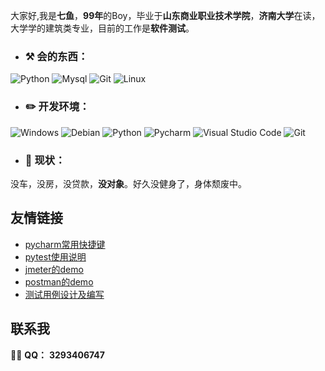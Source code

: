 大家好,我是**七鱼**，**99年**的Boy，毕业于**山东商业职业技术学院**，**济南大学**在读，大学学的建筑类专业，目前的工作是**软件测试**。

-  ### :hammer_and_pick: **会的东西：**

![Python](https://img.shields.io/badge/-Python-3776AB?style=flat-square&logo=Python&logoColor=white) ![Mysql](https://img.shields.io/badge/-Mysql-3776AB?style=flat-square&logo=Mysql&logoColor=white) ![Git](https://img.shields.io/badge/-Git-3776AB?style=flat-square&logo=Git&logoColor=white) ![Linux](https://img.shields.io/badge/-Linux-3776AB?style=flat-square&logo=Linux&logoColor=white)


- ### :pencil2: **开发环境：**

 ![Windows](https://img.shields.io/badge/-Windows_11-0078D6?style=flat-square&logo=windows&logoColor=white) ![Debian](https://img.shields.io/badge/-Debian_11-0078D6?style=flat-square&logo=Debian&logoColor=white) ![Python](https://img.shields.io/badge/-Python_3.10-0078D6?style=flat-square&logo=Python&logoColor=white) ![Pycharm](https://img.shields.io/badge/-Pycharm-007ACC?style=flat-square&logo=Pycharm&logoColor=white) ![Visual Studio Code](https://img.shields.io/badge/-Visual_Studio_Code-007ACC?style=flat-square&logo=visual-studio-code&logoColor=white) ![Git](https://img.shields.io/badge/-Git-F05032?style=flat-square&logo=git&logoColor=white)
 
 - ### :seedling: **现状：**
 
 没车，没房，没贷款，**没对象**。好久没健身了，身体颓废中。
 
 ## 友情链接
 
 - [pycharm常用快捷键](pycharm常用快捷键.md)
  - [pytest使用说明](https://github.com/3293406747/3293406747/blob/7c18f04c348c21385594fc89ea945a9d199f5d2d/pytest%E5%8D%95%E5%85%83%E6%B5%8B%E8%AF%95%E6%A1%86%E6%9E%B6)
  - [jmeter的demo](jmeter脚本demo.jmx)
  - [postman的demo](postman脚本demo.json)
 - [测试用例设计及编写](https://github.com/3293406747/3293406747/blob/f8d820d36c1c3e790088c105e3f603aa53bf75cf/%E6%B5%8B%E8%AF%95%E7%94%A8%E4%BE%8B%E8%AE%BE%E8%AE%A1%E5%8F%8A%E7%BC%96%E5%86%99.pdf)

 ## 联系我
 
 :man_scientist: **QQ：** **3293406747**
<!--
**3293406747/3293406747** is a ✨ _special_ ✨ repository because its `README.md` (this file) appears on your GitHub profile.

Here are some ideas to get you started:

- 🔭 I’m currently working on ...
- 🌱 I’m currently learning ...
- 👯 I’m looking to collaborate on ...
- 🤔 I’m looking for help with ...
- 💬 Ask me about ...
- 📫 How to reach me: ...
- 😄 Pronouns: ...
- ⚡ Fun fact: ...
-->
